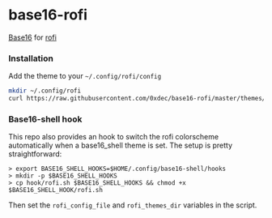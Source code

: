 base16-rofi
===========

[Base16](https://github.com/chriskempson/base16) for [rofi](https://github.com/DaveDavenport/rofi)

### Installation
Add the theme to your `~/.config/rofi/config`
```sh
mkdir ~/.config/rofi
curl https://raw.githubusercontent.com/0xdec/base16-rofi/master/themes/base16-default-dark.config >> ~/.config/rofi/config
```

### Base16-shell hook

This repo also provides an hook to switch the rofi colorscheme automatically when a base16_shell theme is set. The setup is pretty straightforward:

```
> export BASE16_SHELL_HOOKS=$HOME/.config/base16-shell/hooks
> mkdir -p $BASE16_SHELL_HOOKS
> cp hook/rofi.sh $BASE16_SHELL_HOOKS && chmod +x $BASE16_SHELL_HOOK/rofi.sh
```

Then set the `rofi_config_file` and `rofi_themes_dir` variables in the script.


